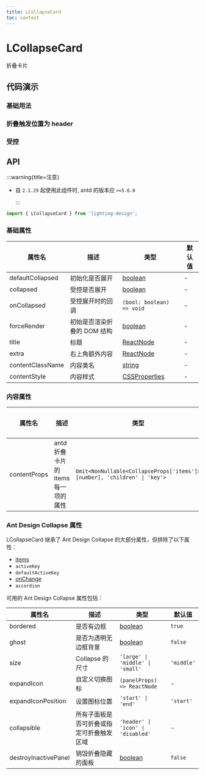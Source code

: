 ```yaml
---
title: LCollapseCard
toc: content
---
```


# LCollapseCard

折叠卡片

## 代码演示

### 基础用法

<code src='./demos/Demo1.tsx'></code>

### 折叠触发位置为 header

<code src='./demos/Demo3.tsx'></code>

### 受控

<code src='./demos/Demo2.tsx'></code>

## API

:::warning{title=注意}

- 自 `2.1.29` 起使用此组件时, antd 的版本应 `>=5.6.0`

  :::

```ts
import { LCollapseCard } from 'lighting-design';
```

### 基础属性

| 属性名           | 描述                        | 类型                                                                                                                                                                  | 默认值 |
| ---------------- | --------------------------- | --------------------------------------------------------------------------------------------------------------------------------------------------------------------- | ------ |
| defaultCollapsed | 初始化是否展开              | [boolean](file:///Users/lilanqing/Desktop/web/kaiyuan/lighting-design/node_modules/.pnpm/better-mock@0.3.7/node_modules/better-mock/typings/index.d.ts#L49-L49)       | -      |
| collapsed        | 受控是否展开                | [boolean](file:///Users/lilanqing/Desktop/web/kaiyuan/lighting-design/node_modules/.pnpm/better-mock@0.3.7/node_modules/better-mock/typings/index.d.ts#L49-L49)       | -      |
| onCollapsed      | 受控展开时的回调            | `(bool: boolean) => void`                                                                                                                                             | -      |
| forceRender      | 初始是否渲染折叠的 DOM 结构 | [boolean](file:///Users/lilanqing/Desktop/web/kaiyuan/lighting-design/node_modules/.pnpm/better-mock@0.3.7/node_modules/better-mock/typings/index.d.ts#L49-L49)       | -      |
| title            | 标题                        | [ReactNode](file:///Users/lilanqing/Desktop/web/kaiyuan/lighting-design/node_modules/.pnpm/@types+react@18.3.20/node_modules/@types/react/index.d.ts#L484-L495)       | -      |
| extra            | 右上角额外内容              | [ReactNode](file:///Users/lilanqing/Desktop/web/kaiyuan/lighting-design/node_modules/.pnpm/@types+react@18.3.20/node_modules/@types/react/index.d.ts#L484-L495)       | -      |
| contentClassName | 内容类名                    | [string](file:///Users/lilanqing/Desktop/web/kaiyuan/lighting-design/node_modules/.pnpm/typescript@5.3.3/node_modules/typescript/lib/lib.es5.d.ts#L407-L407)          | -      |
| contentStyle     | 内容样式                    | [CSSProperties](file:///Users/lilanqing/Desktop/web/kaiyuan/lighting-design/node_modules/.pnpm/@types+react@18.3.20/node_modules/@types/react/index.d.ts#L2591-L2600) | -      |

### 内容属性

| 属性名       | 描述                               | 类型                                                                     | 默认值 |
| ------------ | ---------------------------------- | ------------------------------------------------------------------------ | ------ |
| contentProps | antd 折叠卡片的 items 每一项的属性 | `Omit<NonNullable<CollapseProps['items']>[number], 'children' \| 'key'>` | -      |

### Ant Design Collapse 属性

LCollapseCard 继承了 Ant Design Collapse 的大部分属性，但排除了以下属性：

- [items](file:///Users/lilanqing/Desktop/web/kaiyuan/lighting-design/node_modules/.pnpm/better-mock@0.3.7/node_modules/better-mock/typings/index.d.ts#L510-L510)
- `activeKey`
- `defaultActiveKey`
- [onChange](file:///Users/lilanqing/Desktop/web/kaiyuan/lighting-design/node_modules/.pnpm/@types+react@18.3.20/node_modules/@types/react/index.d.ts#L2421-L2421)
- `accordion`

可用的 Ant Design Collapse 属性包括：

| 属性名               | 描述                                     | 类型                                                                                                                                                            | 默认值     |
| -------------------- | ---------------------------------------- | --------------------------------------------------------------------------------------------------------------------------------------------------------------- | ---------- |
| bordered             | 是否有边框                               | [boolean](file:///Users/lilanqing/Desktop/web/kaiyuan/lighting-design/node_modules/.pnpm/better-mock@0.3.7/node_modules/better-mock/typings/index.d.ts#L49-L49) | `true`     |
| ghost                | 是否为透明无边框背景                     | [boolean](file:///Users/lilanqing/Desktop/web/kaiyuan/lighting-design/node_modules/.pnpm/better-mock@0.3.7/node_modules/better-mock/typings/index.d.ts#L49-L49) | `false`    |
| size                 | Collapse 的尺寸                          | `'large' \| 'middle' \| 'small'`                                                                                                                                | `'middle'` |
| expandIcon           | 自定义切换图标                           | `(panelProps) => ReactNode`                                                                                                                                     | -          |
| expandIconPosition   | 设置图标位置                             | `'start' \| 'end'`                                                                                                                                              | `'start'`  |
| collapsible          | 所有子面板是否可折叠或指定可折叠触发区域 | `'header' \| 'icon' \| 'disabled'`                                                                                                                              | -          |
| destroyInactivePanel | 销毁折叠隐藏的面板                       | [boolean](file:///Users/lilanqing/Desktop/web/kaiyuan/lighting-design/node_modules/.pnpm/better-mock@0.3.7/node_modules/better-mock/typings/index.d.ts#L49-L49) | `false`    |
